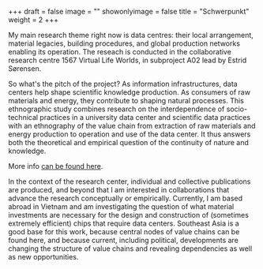 +++
draft = false
image = ""
showonlyimage = false
title = "Schwerpunkt"
weight = 2
+++

My main research theme right now is data centres: their local arrangement, material legacies, building procedures, and global production networks enabling its operation. The reseach is conducted in the collaborative research centre 1567 Virtual Life Worlds, in subproject A02 lead by Estrid Sørensen.
<!--more-->

So what's the pitch of the project? 
As information infrastructures, data centers help shape scientific knowledge production. As consumers of raw materials and energy, they contribute to shaping natural processes. This ethnographic study combines research on the interdependence of socio-technical practices in a university data center and scientific data practices with an ethnography of the value chain from extraction of raw materials and energy production to operation and use of the data center. It thus answers both the theoretical and empirical question of the continuity of nature and knowledge.

More info [can be found here](https://www.sfb1567.ruhr-uni-bochum.de/forschung/infrastrukturen).

In the context of the research center, individual and collective publications are produced, and beyond that I am interested in collaborations that advance the research conceptually or empirically. Currently, I am based abroad in Vietnam and am investigating the question of what material investments are necessary for the design and construction of (sometimes extremely efficient) chips that require data centers. Southeast Asia is a good base for this work, because central nodes of value chains can be found here, and because current, including political, developments are changing the structure of value chains and revealing dependencies as well as new opportunities.
